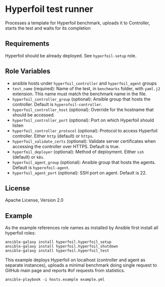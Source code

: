Hyperfoil test runner
=========

Processes a template for Hyperfoil benchmark, uploads it to Controller, starts the test and waits for its completion

Requirements
------------

Hyperfoil should be already deployed. See `hyperfoil-setup` role.

Role Variables
--------------

* ansible hosts under `hyperfoil_controller` and `hyperfoil_agent` groups
* `test_name` (required): Name of the test, in `benchmarks` folder, with `yaml.j2` extension. This name must match the benchmark name in the file.
* `hyperfoil_controller_group` (optional): Ansible group that hosts the controller. Default is `hyperofoil-controller`.
* `hyperfoil_controller_host` (optional): Override for the hostname that should be accessed.
* `hyperfoil_controller_port` (optional): Port on which Hyperfoil should listen
* `hyperfoil_controller_protocol` (optional): Protocol to access Hyperfoil controller. Either `http` (default) or `https`.
* `hyperfoil_validate_certs` (optional): Validate server certificates when accessing the controller over HTTPS. Default is true.
* `hyperfoil_deployer` (optional): Method of deployment. Either `ssh` (default) or `k8s`.
* `hyperfoil_agent_group` (optional): Ansible group that hosts the agents. Default is `hyperofoil-agent`.
* `hyperfoil_agent_port` (optional): SSH port on agent. Default is 22.


License
-------

Apache License, Version 2.0

Example
-------

As the example references role names as installed by Ansible first install all hyperfoil roles:
```
ansible-galaxy install hyperfoil.hyperfoil_setup
ansible-galaxy install hyperfoil.hyperfoil_shutdown
ansible-galaxy install hyperfoil.hyperfoil_test
```

This example deploys Hyperfoil on localhost (controller and agent as separate instances), uploads a minimal benchmark doing single request to GitHub main page and reports #of requests from statistics.

```
ansible-playbook -i hosts.example example.yml
```
